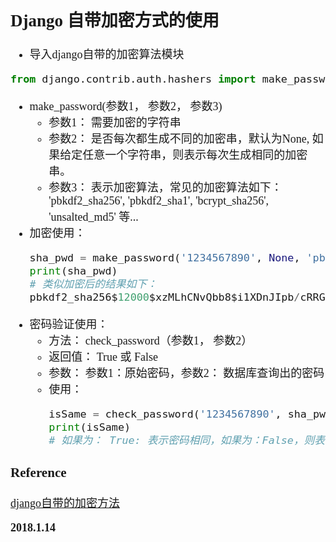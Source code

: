 <font size=4 face='楷体'>  

## Django 自带加密方式的使用  


- 导入django自带的加密算法模块  
```python
from django.contrib.auth.hashers import make_password, check_password
```  

- make_password(参数1， 参数2， 参数3)
    - 参数1： 需要加密的字符串
    - 参数2： 是否每次都生成不同的加密串，默认为None, 如果给定任意一个字符串，则表示每次生成相同的加密串。
    - 参数3： 表示加密算法，常见的加密算法如下：
    'pbkdf2_sha256', 'pbkdf2_sha1', 'bcrypt_sha256', 'unsalted_md5' 等...
- 加密使用：
    ```python
    sha_pwd = make_password('1234567890', None, 'pbkdf2_sha256')
    print(sha_pwd) 
    # 类似加密后的结果如下：
    pbkdf2_sha256$12000$xzMLhCNvQbb8$i1XDnJIpb/cRRGRX2x7Ym74RNfPRCUp5pbU6Sn+V3J0=
    ```
- 密码验证使用：  
    - 方法： check_password（参数1， 参数2）
    - 返回值： True 或 False
    - 参数： 参数1：原始密码，参数2： 数据库查询出的密码
    - 使用：
        ```python
        isSame = check_password('1234567890', sha_pwd )
        print(isSame)
        # 如果为： True: 表示密码相同，如果为：False，则表示密码不相同。
        ```

### Reference

[django自带的加密方法](https://blog.csdn.net/yinhangxitong36/article/details/79554091)   


**2018.1.14**